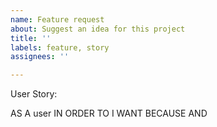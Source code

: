 ```yaml
---
name: Feature request
about: Suggest an idea for this project
title: ''
labels: feature, story
assignees: ''

---
```


User Story:

AS A user
IN ORDER TO
I WANT
BECAUSE
AND
